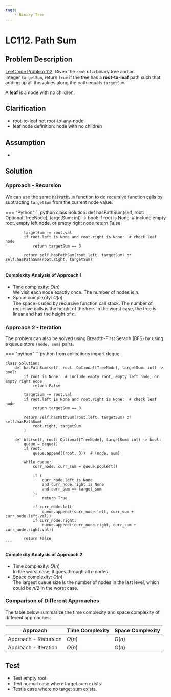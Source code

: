 ```yaml
---
tags:
    - Binary Tree
---
```


# LC112. Path Sum

## Problem Description

[LeetCode Problem 112](https://leetcode.com/problems/path-sum/): Given the `root` of a
binary tree and an integer `targetSum`, return `true` if the tree has a **root-to-leaf**
path such that adding up all the values along the path equals `targetSum`.

A **leaf** is a node with no children.

## Clarification

- root-to-leaf not root-to-any-node
- leaf node definition: node with no children

## Assumption

-

## Solution

### Approach - Recursion

We can use the same `hasPathSum` function to do recursive function calls by subtracting
`targetSum` from the current node value.

=== "Python"
    ```python
    class Solution:
        def hasPathSum(self, root: Optional[TreeNode], targetSum: int) -> bool:
            if root is None:  # include empty root, empty left node, or empty right node
                return False

            targetSum -= root.val
            if root.left is None and root.right is None:  # check leaf node
                return targetSum == 0

            return self.hasPathSum(root.left, targetSum) or self.hasPathSum(root.right, targetSum)
    ```

#### Complexity Analysis of Approach 1

- Time complexity: $O(n)$  
    We visit each node exactly once. The number of nodes is $n$.
- Space complexity: $O(n)$  
    The space is used by recursive function call stack. The number of recursive calls is
    the height of the tree. In the worst case, the tree is linear and has the height of $n$.

### Approach 2 - Iteration

The problem can also be solved using Breadth-First Serach (BFS) by using a queue store
`(node, sum)` pairs.

=== "python"
    ```python
    from collections import deque


    class Solution:
        def hasPathSum(self, root: Optional[TreeNode], targetSum: int) -> bool:
            if root is None:  # include empty root, empty left node, or empty right node
                return False

            targetSum -= root.val
            if root.left is None and root.right is None:  # check leaf node
                return targetSum == 0

            return self.hasPathSum(root.left, targetSum) or self.hasPathSum(
                root.right, targetSum
            )

        def bfs(self, root: Optional[TreeNode], targetSum: int) -> bool:
            queue = deque()
            if root:
                queue.append((root, 0))  # (node, sum)

            while queue:
                curr_node, curr_sum = queue.popleft()

                if (
                    curr_node.left is None
                    and curr_node.right is None
                    and curr_sum == target_sum
                ):
                    return True

                if curr_node.left:
                    queue.append((curr_node.left, curr_sum + curr_node.left.val))
                if curr_node.right:
                    queue.append((curr_node.right, curr_sum + curr_node.right.val))

            return False
    ```

#### Complexity Analysis of Approach 2

- Time complexity: $O(n)$  
    In the worst case, it goes through all $n$ nodes.
- Space complexity: $O(n)$  
    The largest queue size is the number of nodes in the last level, which could be
    $n / 2$ in the worst case.

### Comparison of Different Approaches

The table below summarize the time complexity and space complexity of different
approaches:

Approach   | Time Complexity | Space Complexity
-----------|-----------------|-----------------
Approach - Recursion | $O(n)$          | $O(n)$
Approach - Iteration | $O(n)$          | $O(n)$

## Test

- Test empty root.
- Test normal case where target sum exists.
- Test a case where no target sum exists.
